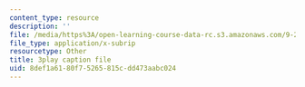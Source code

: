 ```yaml
---
content_type: resource
description: ''
file: /media/https%3A/open-learning-course-data-rc.s3.amazonaws.com/9-20-animal-behavior-fall-2013/8def1a6180f75265815cdd473aabc024_472236.vtt
file_type: application/x-subrip
resourcetype: Other
title: 3play caption file
uid: 8def1a61-80f7-5265-815c-dd473aabc024
---
```

